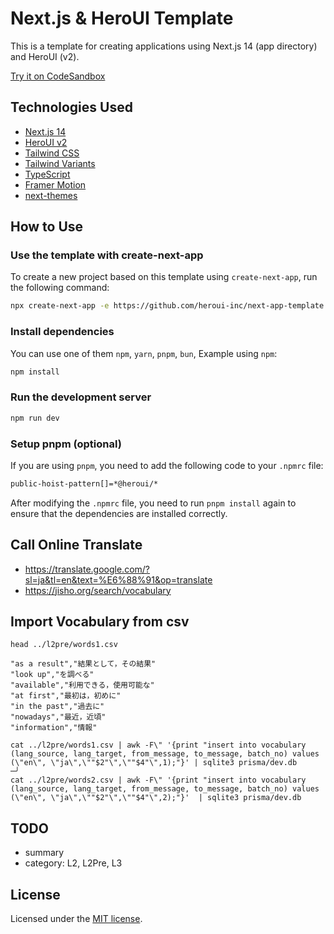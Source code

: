 # Next.js & HeroUI Template

This is a template for creating applications using Next.js 14 (app directory) and HeroUI (v2).

[Try it on CodeSandbox](https://githubbox.com/heroui-inc/heroui/next-app-template)

## Technologies Used

- [Next.js 14](https://nextjs.org/docs/getting-started)
- [HeroUI v2](https://heroui.com/)
- [Tailwind CSS](https://tailwindcss.com/)
- [Tailwind Variants](https://tailwind-variants.org)
- [TypeScript](https://www.typescriptlang.org/)
- [Framer Motion](https://www.framer.com/motion/)
- [next-themes](https://github.com/pacocoursey/next-themes)

## How to Use

### Use the template with create-next-app

To create a new project based on this template using `create-next-app`, run the following command:

```bash
npx create-next-app -e https://github.com/heroui-inc/next-app-template
```

### Install dependencies

You can use one of them `npm`, `yarn`, `pnpm`, `bun`, Example using `npm`:

```bash
npm install
```

### Run the development server

```bash
npm run dev
```

### Setup pnpm (optional)

If you are using `pnpm`, you need to add the following code to your `.npmrc` file:

```bash
public-hoist-pattern[]=*@heroui/*
```

After modifying the `.npmrc` file, you need to run `pnpm install` again to ensure that the dependencies are installed correctly.

## Call Online Translate

- https://translate.google.com/?sl=ja&tl=en&text=%E6%88%91&op=translate
- https://jisho.org/search/vocabulary

## Import Vocabulary from csv

```shell
head ../l2pre/words1.csv
```

``` csv
"as a result","結果として，その結果"
"look up","を調べる"
"available","利用できる，使用可能な"
"at first","最初は，初めに"
"in the past","過去に"
"nowadays","最近，近頃"
"information","情報"
```

```shell
cat ../l2pre/words1.csv | awk -F\" '{print "insert into vocabulary (lang_source, lang_target, from_message, to_message, batch_no) values (\"en\", \"ja\",\""$2"\",\""$4"\",1);"}' | sqlite3 prisma/dev.db                                                                   ─╯
cat ../l2pre/words2.csv | awk -F\" '{print "insert into vocabulary (lang_source, lang_target, from_message, to_message, batch_no) values (\"en\", \"ja\",\""$2"\",\""$4"\",2);"}'  | sqlite3 prisma/dev.db                                                                                                           
```

## TODO

- summary
- category: L2, L2Pre, L3

## License

Licensed under the [MIT license](https://github.com/heroui-inc/next-app-template/blob/main/LICENSE).
